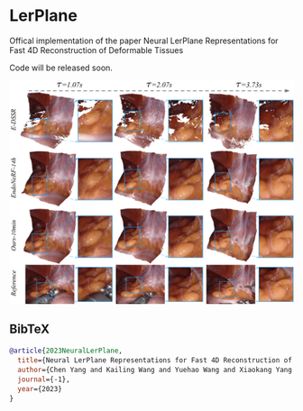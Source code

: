# LerPlane
Offical implementation of the paper Neural LerPlane Representations for Fast 4D Reconstruction of Deformable Tissues

Code will be released soon.

<p align="center">
    <img src="teaser.png">
</p>

## BibTeX

```bibtex
@article{2023NeuralLerPlane,
  title={Neural LerPlane Representations for Fast 4D Reconstruction of Deformable Tissues},
  author={Chen Yang and Kailing Wang and Yuehao Wang and Xiaokang Yang and Wei Shen},
  journal={-1},
  year={2023}
}
```
